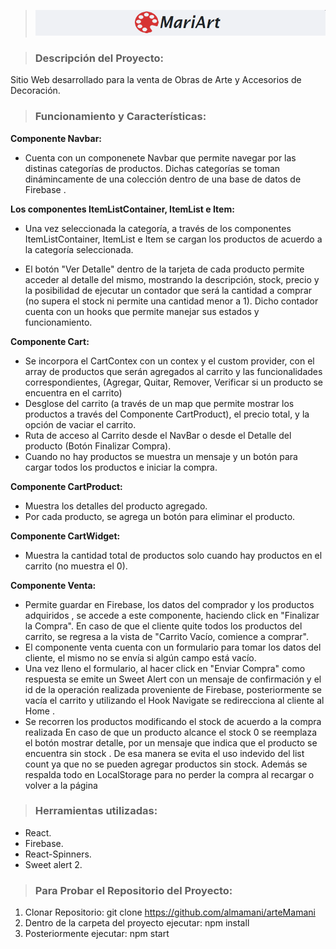 > ![logo MariArt](./src/assets/img/logo.png)

> ### Descripción del Proyecto:

<p>Sitio Web desarrollado para la venta de Obras de Arte y Accesorios de Decoración.</p>


> ### Funcionamiento y Características:

**Componente Navbar:**

- Cuenta con un componenete Navbar que permite navegar por las distinas categorías de productos. Dichas categorías se toman dinámincamente de una colección dentro de una base de datos de Firebase .

**Los componentes ItemListContainer, ItemList e Item:**

- Una vez seleccionada la categoría, a través de los componentes ItemListContainer, ItemList e Item se cargan los productos de acuerdo a la categoría seleccionada.

- El botón "Ver Detalle" dentro de la tarjeta de cada producto permite acceder al detalle del mismo, mostrando la descripción, stock, precio y la posibilidad de ejecutar un contador que será la cantidad a comprar (no supera el stock ni permite una cantidad menor a 1). Dicho contador cuenta con un hooks que permite manejar sus estados y funcionamiento.

**Componente Cart:**

- Se incorpora el CartContex con un contex y el custom provider, con el array de productos que serán agregados al carrito y las funcionalidades correspondientes, (Agregar, Quitar, Remover, Verificar si un producto se encuentra en el carrito)
- Desglose del carrito (a través de un map que permite mostrar los productos a través del Componente CartProduct), el precio total, y la opción de vaciar el carrito.
- Ruta de acceso al Carrito desde el NavBar o desde el Detalle del producto (Botón Finalizar Compra).
- Cuando no hay productos se muestra un mensaje y un botón para cargar todos los productos e iniciar la compra.

**Componente CartProduct:**

- Muestra los detalles del producto agregado.
- Por cada producto, se agrega un botón para eliminar el producto.

**Componente CartWidget:**

- Muestra la cantidad total de productos solo cuando hay productos en el carrito (no muestra el 0).

**Componente Venta:**

- Permite guardar en Firebase, los datos del comprador y los productos adquiridos , se accede a este componente, haciendo click en "Finalizar la Compra". En caso de que el cliente quite todos los productos del carrito, se regresa a la vista de "Carrito Vacío, comience a comprar".
- El componente venta cuenta con un formulario para tomar los datos del cliente, el mismo no se envía si algún campo está vacío.
- Una vez lleno el formulario, al hacer click en "Enviar Compra" como respuesta se emite un Sweet Alert con un mensaje de confirmación y el id de la operación realizada proveniente de Firebase, posteriormente se vacía el carrito y utilizando el Hook Navigate se redirecciona al cliente al Home .
- Se recorren los productos modificando el stock de acuerdo a la compra realizada
  En caso de que un producto alcance el stock 0 se reemplaza el botón mostrar detalle, por un mensaje que indica que el producto se encuentra sin stock . De esa manera se evita el uso indevido del list count ya que no se pueden agregar productos sin stock.
  Además se respalda todo en LocalStorage para no perder la compra al recargar o volver a la página

> ### Herramientas utilizadas:

- React.
- Firebase.
- React-Spinners.
- Sweet alert 2.

> ### Para Probar el Repositorio del Proyecto:

1. Clonar Repositorio: git clone https://github.com/almamani/arteMamani
2. Dentro de la carpeta del proyecto ejecutar: npm install
3. Posteriormente ejecutar: npm start
